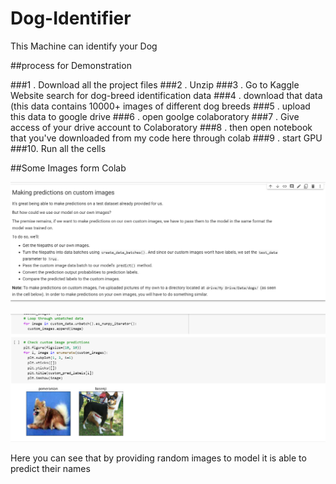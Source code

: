 # Dog-Identifier
This Machine can identify your Dog


##process for Demonstration

###1 . Download all the project files 
###2 . Unzip 
###3 . Go to Kaggle Website search for dog-breed identification data
###4 . download that data (this data contains 10000+ images of different dog breeds
###5 . upload this data to google drive
###6 . open goolge colaboratory 
###7 . Give access of your drive account to Colaboratory
###8 . then open notebook that you've downloaded from my code here through colab
###9 . start GPU 
###10. Run all the cells




##Some Images form Colab


![](9.png)

![](8.png)

Here you can see that by providing random images to model it is able to predict their names

